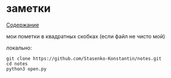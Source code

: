 # заметки

[Содержание](src/SUMMARY.md)

мои пометки в квадратных скобках (если файл не чисто мой)

локально:
```
git clone https://github.com/Stasenko-Konstantin/notes.git
cd notes
python3 open.py
```
